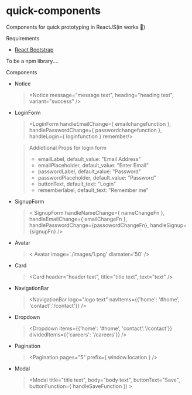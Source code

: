 # quick-components
Components for quick prototyping in ReactJS(in works 📌)

Requirements
* [React Bootstrap](https://github.com/react-bootstrap/react-bootstrap)

To be a npm library....

Components
* Notice
  > <Notice message="message text", heading="heading text", variant="success" />

* LoginForm
  > <LoginForm handleEmailChange={ emailchangefunction }, handlePasswordChange={ passwordchangefunction }, handleLogin={ loginfunction } remember/>
  
    > Addidtional Props for login form
    > * emailLabel, default_value: "Email Address"
    > * emailPlaceholder, default_value: "Enter Email"
    > * passwordLabel, default_value: "Password"
    > * passwordPlaceholder, default_value: "Password"
    >* buttonText, default_text: "Login"
    >* rememberlabel, default_text: "Remember me"
 
* SignupForm
  > < SignupForm handleNameChange={ nameChangeFn }, handleEmailChange={ emailChangeFn }, handlePasswordChange={passowordChangeFn}, handleSignup={signupFn} /> 
  
* Avatar
  > < Avatar image='./images/1.png' diamater='50' /> 
* Card
  > <Card header="header text", title="title text", text="text" /> 

* NavigationBar
  > <NavigationBar logo="logo text" navItems={{'home': '#home', 'contact':'/contact'}} />
  
* Dropdown
  > <Dropdown items={{'home': '#home', 'contact':'/contact'}} dividedItems={{'careers': '/careers'}} />

* Pagination
  > <Pagination pages="5" prefix={ window.location } />

* Modal
  > <Modal title="title text", body="body text", buttonText="Save", buttonFunction={ handleSaveFunction }) >
  
